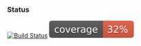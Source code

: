 ### Status
[![Build Status](https://travis-ci.org/jkathawa/aa8.png)](https://travis-ci.org/jkathawa/aa8)
[![Coverage](https://raw.githubusercontent.com/jkathawa/aa8/master/coverage.svg)](https://shields.io/)
